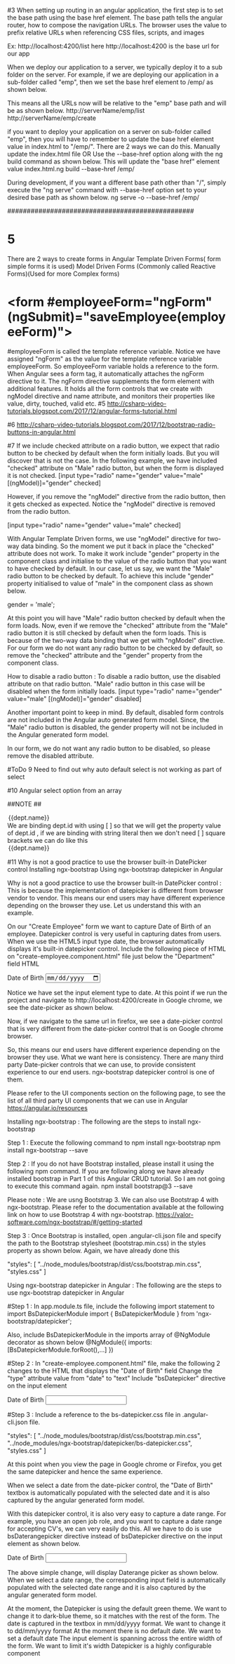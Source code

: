 #3
When setting up routing in an angular application, the first step is to set the base path using the base href element. The base path tells the angular router, how to compose the navigation URLs. The browser uses the <base href> value to prefix relative URLs when referencing CSS files, scripts, and images

Ex: http://localhost:4200/list
here http://localhost:4200 is the base url for our app

When we deploy our application to a server, we typically deploy it to a sub folder on the server. For example, if we are deploying our application in a sub-folder called "emp", then we set the base href element to /emp/ as shown below.

<base href="/emp/">

This means all the URLs now will be relative to the "emp" base path and will be as shown below.
http://serverName/emp/list
http://serverName/emp/create

if you want to deploy your application on a server on sub-folder called "emp", then you will have to remember to update the base href element value in index.html to "/emp/". There are 2 ways we can do this.
Manually update the index.html file OR
Use the --base-href option along with the ng build command as shown below. This will update the "base href" element value index.html.ng build --base-href /emp/

During development, if you want a different base path other than "/", simply execute the "ng serve" command with --base-href option set to your desired base path as shown below.
ng serve -o --base-href /emp/

################################################

# 5

There are 2 ways to create forms in Angular
Template Driven Forms( form simple forms it is used)
Model Driven Forms (Commonly called Reactive Forms)(Used for more Complex forms)

# <form #employeeForm="ngForm" (ngSubmit)="saveEmployee(employeeForm)">

#employeeForm is called the template reference variable. Notice we have assigned "ngForm" as the value for the template reference variable employeeForm. So employeeForm variable holds a reference to the form. When Angular sees a form tag, it automatically attaches the ngForm directive to it. The ngForm directive supplements the form element with additional features. It holds all the form controls that we create with ngModel directive and name attribute, and monitors their properties like value, dirty, touched, valid etc.
#5
http://csharp-video-tutorials.blogspot.com/2017/12/angular-forms-tutorial.html

#6
http://csharp-video-tutorials.blogspot.com/2017/12/bootstrap-radio-buttons-in-angular.html

#7
If we include checked attribute on a radio button, we expect that radio button to be checked by default when the form initially loads. But you will discover that is not the case. In the following example, we have included "checked" attribute on "Male" radio button, but when the form is displayed it is not checked.
[input type="radio" name="gender" value="male" [(ngModel)]="gender" checked]

However, if you remove the "ngModel" directive from the radio button, then it gets checked as expected. Notice the "ngModel" directive is removed from the radio button.

[input type="radio" name="gender" value="male" checked]

With Angular Template Driven forms, we use "ngModel" directive for two-way data binding. So the moment we put it back in place the "checked" attribute does not work. To make it work include "gender" property in the component class and initialise to the value of the radio button that you want to have checked by default. In our case, let us say, we want the "Male" radio button to be checked by default. To achieve this include "gender" property initialised to value of "male" in the component class as shown below.

gender = 'male';

At this point you will have "Male" radio button checked by default when the form loads. Now, even if we remove the "checked" attribute from the "Male" radio button it is still checked by default when the form loads. This is because of the two-way data binding that we get with "ngModel" directive. For our form we do not want any radio button to be checked by default, so remove the "checked" attribute and the "gender" property from the component class.

How to disable a radio button : To disable a radio button, use the disabled attribute on that radio button. "Male" radio button in this case will be disabled when the form initially loads.
[input type="radio" name="gender" value="male" [(ngModel)]="gender" disabled]

Another important point to keep in mind. By default, disabled form controls are not included in the Angular auto generated form model. Since, the "Male" radio button is disabled, the gender property will not be included in the Angular generated form model.

In our form, we do not want any radio button to be disabled, so please remove the disabled attribute.

#ToDo
9 Need to find out why auto default select is not working as part of select

#10 Angular select option from an array

##NOTE ##

<option \*ngFor="let dept of departments"
[value]="dept.id">
{{dept.name}}</option>
We are binding dept.id with using [ ] so that we will get the property value of dept.id , if we are binding with string literal then we don't need [ ] square brackets
we can do like this
<option *ngFor="let dept of departments"
value="dept.name">
{{dept.name}}</option>

#11
Why is not a good practice to use the browser built-in DatePicker control
Installing ngx-bootstrap
Using ngx-bootstrap datepicker in Angular

Why is not a good practice to use the browser built-in DatePicker control : This is because the implementation of datepicker is different from browser vendor to vendor. This means our end users may have different experience depending on the browser they use. Let us understand this with an example.

On our "Create Employee" form we want to capture Date of Birth of an employee. Datepicker control is very useful in capturing dates from users. When we use the HTML5 input type date, the browser automatically displays it's built-in datepicker control. Include the following piece of HTML on "create-employee.component.html" file just below the "Department" field HTML

<div class="form-group">
  <label for="dateOfBirth">Date of Birth</label>
  <input id="dateOfBirth" name="dateOfBirth" [(ngModel)]="dateOfBirth"
          type="date" class="form-control" />
</div>

Notice we have set the input element type to date. At this point if we run the project and navigate to http://localhost:4200/create in Google chrome, we see the date-picker as shown below.

Now, if we navigate to the same url in firefox, we see a date-picker control that is very different from the date-picker control that is on Google chrome browser.

So, this means our end users have different experience depending on the browser they use. What we want here is consistency. There are many third party Date-picker controls that we can use, to provide consistent experience to our end users. ngx-bootstrap datepicker control is one of them.

Please refer to the UI components section on the following page, to see the list of all third party UI components that we can use in Angular
https://angular.io/resources

Installing ngx-bootstrap : The following are the steps to install ngx-bootstrap

Step 1 : Execute the following command to npm install ngx-bootstrap
npm install ngx-bootstrap --save

Step 2 : If you do not have Bootstrap installed, please install it using the following npm command. If you are following along we have already installed bootstrap in Part 1 of this Angular CRUD tutorial. So I am not going to execute this command again.
npm install bootstrap@3 --save

Please note : We are usng Bootstrap 3. We can also use Bootstrap 4 with ngx-bootstrap. Please refer to the documentation available at the following link on how to use Bootstrap 4 with ngx-bootstrap.
https://valor-software.com/ngx-bootstrap/#/getting-started

Step 3 : Once Bootstrap is installed, open .angular-cli.json file and specify the path to the Bootstrap stylesheet (bootstrap.min.css) in the styles property as shown below. Again, we have already done this

"styles": [
"../node_modules/bootstrap/dist/css/bootstrap.min.css",
"styles.css"
]

Using ngx-bootstrap datepicker in Angular : The following are the steps to use ngx-bootstrap datepicker in Angular

#Step 1 : In app.module.ts file, include the following import statement to import BsDatepickerModule
import { BsDatepickerModule } from 'ngx-bootstrap/datepicker';

Also, include BsDatepickerModule in the imports array of @NgModule decorator as shown below
@NgModule({
imports: [BsDatepickerModule.forRoot(),...]
})

#Step 2 : In "create-employee.component.html" file, make the following 2 changes to the HTML that displays the "Date of Birth" field
Change the "type" attribute value from "date" to "text"
Include "bsDatepicker" directive on the input element

<div class="form-group">
  <label for="dateOfBirth">Date of Birth</label>
  <input id="dateOfBirth" name="dateOfBirth" [(ngModel)]="dateOfBirth"
          type="text" bsDatepicker class="form-control" />
</div>

#Step 3 : Include a reference to the bs-datepicker.css file in .angular-cli.json file.

"styles": [
"../node_modules/bootstrap/dist/css/bootstrap.min.css",
"../node_modules/ngx-bootstrap/datepicker/bs-datepicker.css",
"styles.css"
]

At this point when you view the page in Google chrome or Firefox, you get the same datepicker and hence the same experience.

When we select a date from the date-picker control, the "Date of Birth" textbox is automatically populated with the selected date and it is also captured by the angular generated form model.

With this datepicker control, it is also very easy to capture a date range. For example, you have an open job role, and you want to capture a date range for accepting CV's, we can very easily do this. All we have to do is use bsDaterangepicker directive instead of bsDatepicker directive on the input element as shown below.

<div class="form-group">
  <label for="dateOfBirth">Date of Birth</label>
  <input id="dateOfBirth" name="dateOfBirth" [(ngModel)]="dateOfBirth"
          type="text" bsDaterangepicker class="form-control" />

</div>

The above simple change, will display Daterange picker as shown below. When we select a date range, the corresponding input field is automatically populated with the selected date range and it is also captured by the angular generated form model.

At the moment, the Datepicker is using the default green theme. We want to change it to dark-blue theme, so it matches with the rest of the form.
The date is captured in the textbox in mm/dd/yyyy format. We want to change it to dd/mm/yyyy format
At the moment there is no default date. We want to set a default date
The input element is spanning across the entire width of the form. We want to limit it's width
Datepicker is a highly configurable component

